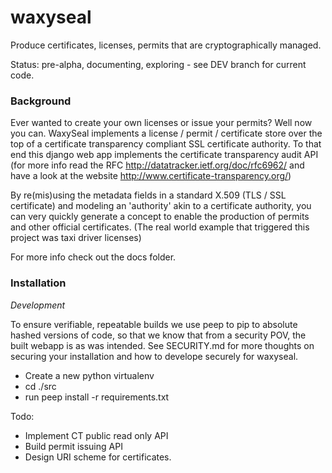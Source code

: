 # waxyseal
Produce certificates, licenses, permits that are cryptographically managed. 

Status: pre-alpha, documenting, exploring - see DEV branch for current code.


### Background


Ever wanted to create your own licenses or issue your permits? Well now you can. WaxySeal implements a license / permit / certificate store over the top of a certificate transparency compliant SSL certificate authority. To that end this django web app implements the certificate transparency audit API (for more info read the RFC http://datatracker.ietf.org/doc/rfc6962/ and have a look at the website http://www.certificate-transparency.org/)

By re(mis)using the metadata fields in a standard X.509 (TLS / SSL certificate) and modeling an 'authority' akin to a certificate authority, you can very quickly generate a concept to enable the production of permits and other official certificates. (The real world example that triggered this project was taxi driver licenses)

For more info check out the docs folder.

### Installation

_Development_

To ensure verifiable, repeatable builds we use peep to pip to absolute hashed versions of code, so that we know that from a security POV, the built webapp is as was intended. See SECURITY.md for more thoughts on securing your installation and how to develope securely for waxyseal.

* Create a new python virtualenv
* cd ./src
* run peep install -r requirements.txt

Todo:

* Implement CT public read only API
* Build permit issuing API
* Design URI scheme for certificates.

